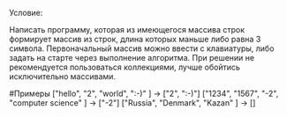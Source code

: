Условие:

Написать программу, которая из имеющегося массива строк формирует массив из строк, длина которых маньше либо равна 3 символа. Первоначальный массив можно ввести с клавиатуры, либо задать на старте через выполнение алгоритма. При решении не рекомендуется пользоваться коллекциями, лучше обойтись исключительно массивами.

#Примеры
["hello", "2", "world", ":-)" ] -> ["2", ":-)"]
["1234", "1567", "-2", "computer science" ] -> ["-2"]
["Russia", "Denmark", "Kazan" ] -> []

